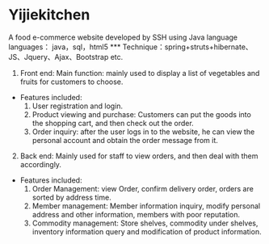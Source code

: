 # Yijiekitchen
  A  food e-commerce website developed by SSH using Java language
  languages： java，sql，html5 ***
Technique：spring+struts+hibernate、JS、Jquery、Ajax、Bootstrap etc. 
1. Front end: Main function: mainly used to display a list of vegetables and fruits for customers to choose.
- Features included: 
  1) User registration and login. 
  2) Product viewing and purchase: Customers can put the goods  into the shopping cart, and then check out the order.
  3) Order inquiry: after the user logs in to the website, he can view the personal account and obtain the order message from it.
2. Back end: Mainly used for staff to view orders, and then deal with them accordingly.
- Features included: 
  1) Order Management: view Order, confirm delivery order, orders are sorted by address time. 
  2) Member management: Member information inquiry, modify personal address and other information, members with poor reputation.     
  3) Commodity management: Store shelves, commodity under shelves, inventory information query and modification of product information.

